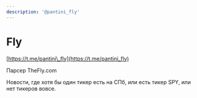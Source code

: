 ```yaml
---
description: '@pantini_fly'
---
```


# Fly

[https://t.me/pantini\_fly](https://t.me/pantini_fly)

Парсер TheFly.com

Новости, где хотя бы один тикер есть на СПб, или есть тикер SPY, или нет тикеров вовсе.

